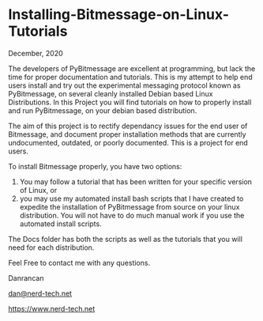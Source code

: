 # Installing-Bitmessage-on-Linux-Tutorials  
December, 2020

The developers of PyBitmessage are excellent at programming, but lack the time for proper documentation and tutorials. This is my attempt to help end users install and try out the experimental messaging protocol known as PyBitmessage, on several cleanly installed Debian based Linux Distributions.  In this Project you will find tutorials on how to properly install and run PyBitmessage, on your debian based distribution. 

The aim of this project is to rectify dependancy issues for the end user of Bitmessage, and document proper installation methods that are currently undocumented, outdated, or poorly documented. This is a project for end users.

To install Bitmessage properly, you have two options:

1) You may follow a tutorial that has been written for your specific version of Linux, or
2) you may use my automated install bash scripts that I have created to expedite the installation of PyBitmessage from source on your linux distribution. You will not have to do much manual work if you use the automated install scripts.

The Docs folder has both the scripts as well as the tutorials that you will need for each distribution.

Feel Free to contact me with any questions.

Danrancan

dan@nerd-tech.net

https://www.nerd-tech.net
